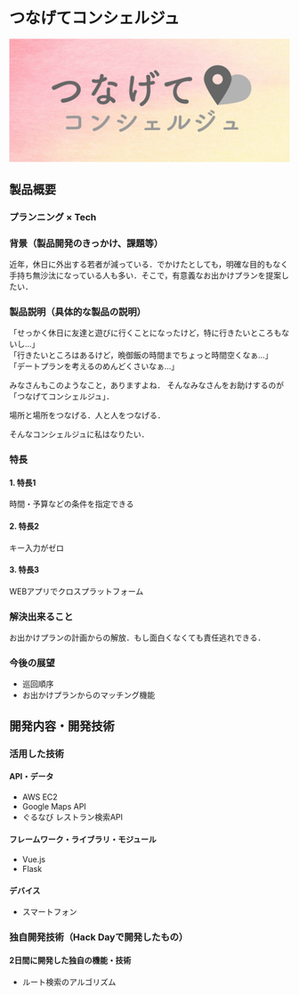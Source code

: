 # つなげてコンシェルジュ

<!--[![Product Name](image.png)](https://www.youtube.com/watch?v=G5rULR53uMk)-->
[![image_logo](new_logo.jpg)](https://youtu.be/Nhbre3vQo88)

## 製品概要
### プランニング × Tech

### 背景（製品開発のきっかけ、課題等）
近年，休日に外出する若者が減っている．でかけたとしても，明確な目的もなく手持ち無沙汰になっている人も多い．そこで，有意義なお出かけプランを提案したい．

### 製品説明（具体的な製品の説明）
「せっかく休日に友達と遊びに行くことになったけど，特に行きたいところもないし…」  
「行きたいところはあるけど，晩御飯の時間までちょっと時間空くなぁ…」  
「デートプランを考えるのめんどくさいなぁ…」  

みなさんもこのようなこと，ありますよね．
そんなみなさんをお助けするのが「つなげてコンシェルジュ」．

場所と場所をつなげる．人と人をつなげる．

そんなコンシェルジュに私はなりたい．

### 特長

#### 1. 特長1
時間・予算などの条件を指定できる

#### 2. 特長2
キー入力がゼロ

#### 3. 特長3
WEBアプリでクロスプラットフォーム

### 解決出来ること
お出かけプランの計画からの解放．もし面白くなくても責任逃れできる．

### 今後の展望
* 巡回順序
* お出かけプランからのマッチング機能

## 開発内容・開発技術
### 活用した技術
#### API・データ
* AWS EC2
* Google Maps API
* ぐるなび レストラン検索API

#### フレームワーク・ライブラリ・モジュール
* Vue.js
* Flask

#### デバイス
* スマートフォン

### 独自開発技術（Hack Dayで開発したもの）
#### 2日間に開発した独自の機能・技術
* ルート検索のアルゴリズム
